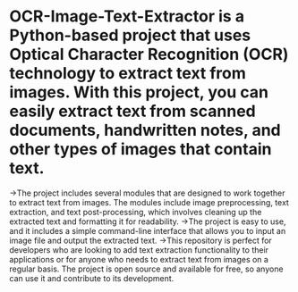 # OCR-Image-Text-Extractor is a Python-based project that uses Optical Character Recognition (OCR) technology to extract text from images. With this project, you can easily extract text from scanned documents, handwritten notes, and other types of images that contain text.
->The project includes several modules that are designed to work together to extract text from images. The modules include image preprocessing, text extraction, and text post-processing, which involves cleaning up the extracted text and formatting it for readability.
->The project is easy to use, and it includes a simple command-line interface that allows you to input an image file and output the extracted text.
->This repository is perfect for developers who are looking to add text extraction functionality to their applications or for anyone who needs to extract text from images on a regular basis. The project is open source and available for free, so anyone can use it and contribute to its development.
